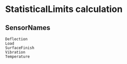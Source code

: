 # StatisticalLimits calculation

## SensorNames
```
Deflection
Load
SurfaceFinish
Vibration
Temperature
```
